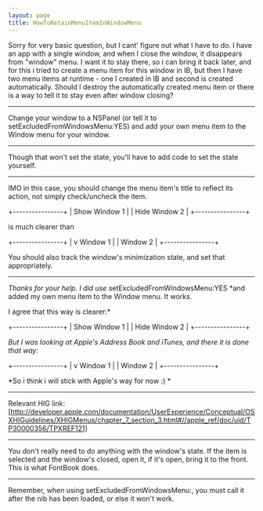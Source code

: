 ```yaml
---
layout: page
title: HowToRetainMenuItemInWindowMenu
---
```




Sorry for very basic question, but I cant' figure out what I have to do. I have an app with a single window, and when I close the window, it disappears from "window" menu. I want it to stay there, so i can bring it back later, and for this i tried to create a menu item for this window in IB, but then I have two menu items at runtime - one I created in IB and second is created automatically. 
Should I destroy the automatically created menu item or there is a way to tell it to stay even after window closing?

----

Change your window to a NSPanel (or tell it to     setExcludedFromWindowsMenu:YES) and add your own menu item to the Window menu for your window.

----

Though that won't set the state, you'll have to add code to set the state yourself.

----

IMO in this case, you should change the menu item's title to reflect its action, not simply check/uncheck the item.

    
+----------------+
| Show Window 1  |
| Hide Window 2  |
+----------------+


is much clearer than

    
+----------------+
| v Window 1     |
|   Window 2     |
+----------------+


You should also track the window's minimization state, and set that appropriately.

----
*Thanks for your help. I did use*     setExcludedFromWindowsMenu:YES *and added my own menu item to the Window menu. It works.

I agree that this way is clearer:*
    
+----------------+
| Show Window 1  |
| Hide Window 2  |
+----------------+

*But I was looking at Apple's Address Book and iTunes, and there it is done that way:*
    
+----------------+
| v Window 1     |
|   Window 2     |
+----------------+

*So i think i will stick with Apple's way for now :) *

----
Relevant HIG link: [http://developer.apple.com/documentation/UserExperience/Conceptual/OSXHIGuidelines/XHIGMenus/chapter_7_section_3.html#//apple_ref/doc/uid/TP30000356/TPXREF121]

----

You don't really need to do anything with the window's state. If the item is selected and the window's closed, open it, if it's open, bring it to the front. This is what FontBook does.

----

Remember, when using     setExcludedFromWindowsMenu:, you must call it after the nib has been loaded, or else it won't work.

